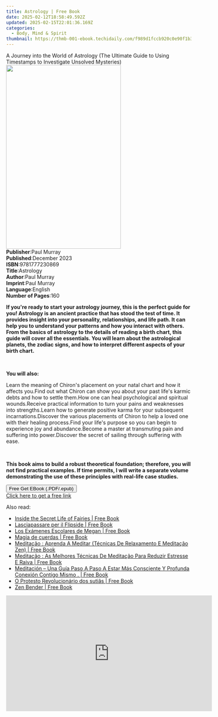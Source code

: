 ```yaml
---
title: Astrology | Free Book
date: 2025-02-12T18:58:49.592Z
updated: 2025-02-15T22:01:36.169Z
categories:
  - Body, Mind & Spirit
thumbnail: https://thmb-001-ebook.techidaily.com/f989d1fccb920c0e90f1b3b5989294fccee246e6e9e5f6180753b8f03160e62b.jpg
---
```

<main id="book-container">
  <div class="flex flex-col">
    <div class="book-brief flex-1 py-6 px-4 sm:p-6 md:py-10 md:px-8">
      <!-- brief-->
      <div class="book-brief-main">
        A Journey into the World of Astrology (The Ultimate Guide to Using
        Timestamps to Investigate Unsolved Mysteries)
      </div>
    </div>
    <div
      class="book-meta-info flex-1 grid gap-4 col-start-1 col-end-3 row-start-1 sm:mb-6 sm:grid-cols-4 lg:gap-6 lg:col-start-2 lg:row-end-6 lg:row-span-6 lg:mb-0"
    >
      <div
        class="book-meta-info-left place-content-center mt-4 p-4 text-sm leading-6 col-start-2 col-span-2 dark:text-slate-400"
      >
        <img
          class="w-full h-500 object-cover rounded-lg sm:h-255 sm:col-span-2 lg:col-span-full"
          src="https://img-001-ebook.techidaily.com/a7cf50d0652881327f8a15b058517ad875d6b2c95a11990c6985c63e8267ac66.jpg"
          alt=""
          width="312"
          height="500"
        />
      </div>
      <div
        class="book-meta-info-right mt-2 col-start-1 row-start-2 col-span-3 self-center"
      >
        <!-- meta data  -->
        <div class="flex flex-col px-4 md:px-8">
          <div class="flex-1">
            <strong>Publisher</strong>:<span class="px-2">Paul Murray</span>
          </div>
          <div class="flex-1">
            <strong>Published</strong>:<span class="px-2">December 2023</span>
          </div>
          <div class="flex-1">
            <strong>ISBN</strong>:<span class="px-2">9781777230869</span>
          </div>
          <div class="flex-1">
            <strong>Title</strong>:<span class="px-2">Astrology</span>
          </div>
          <div class="flex-1">
            <strong>Author</strong>:<span class="px-2">Paul Murray</span>
          </div>
          <div class="flex-1">
            <strong>Imprint</strong>:<span class="px-2">Paul Murray</span>
          </div>
          <div class="flex-1">
            <strong>Language</strong>:<span class="px-2">English</span>
          </div>
          <div class="flex-1">
            <strong>Number of Pages</strong>:<span class="px-2">160</span>
          </div>
        </div>
      </div>
    </div>
    <div class="book-description flex-1 py-6 px-4 sm:p-6 md:py-10 md:px-8">
      <div class="book-description-main">
        <div accordion-content="" id="description">
          <p>
            <strong
              >If you're ready to start your astrology journey, this is the
              perfect guide for you! Astrology is an ancient practice that has
              stood the test of time. It provides insight into your personality,
              relationships, and life path. It can help you to understand your
              patterns and how you interact with others. From the basics of
              astrology to the details of reading a birth chart, this guide will
              cover all the essentials. You will learn about the astrological
              planets, the zodiac signs, and how to interpret different aspects
              of your birth chart.</strong
            >
          </p>
          <p><br /></p>
          <p><strong>You will also:</strong></p>
          Learn the meaning of Chiron's placement on your natal chart and how it
          affects you.Find out what Chiron can show you about your past life's
          karmic debts and how to settle them.How one can heal psychological and
          spiritual wounds.Receive practical information to turn your pains and
          weaknesses into strengths.Learn how to generate positive karma for
          your subsequent incarnations.Discover the various placements of Chiron
          to help a loved one with their healing process.Find your life's
          purpose so you can begin to experience joy and abundance.Become a
          master at transmuting pain and suffering into power.Discover the
          secret of sailing through suffering with ease.
          <p><br /></p>
          <p>
            <strong
              >This book aims to build a robust theoretical foundation;
              therefore, you will not find practical examples. If time permits,
              I will write a separate volume demonstrating the use of these
              principles with real-life case studies.</strong
            >
          </p>
        </div>
        <div class="accordion-fader"></div>
      </div>
    </div>
    <div class="book-excerpts flex-1 py-6 px-4 sm:p-6 md:py-10 md:px-8"></div>
    <div
      class="book-about-author flex-1 py-6 px-4 sm:p-6 md:py-10 md:px-8"
    ></div>
    <div class="book-free-get flex-1 py-6 px-4 sm:p-6 md:py-10 md:px-8">
      <button
        id="btn-free-get"
        class="bg-blue-500 hover:bg-blue-700 text-white font-bold py-2 px-4 rounded"
      >
        Free Get EBook (.PDF/.epub)
      </button>
      <div id="countdown-display" class="px-2 text-lg mt-2"></div>
      <a
        id="free-link"
        class="hidden bg-blue-500 hover:bg-blue-700 text-white font-bold py-2 px-4 rounded"
        href="https://www.ebooks.com/en-us/book/211249997/astrology/paul-murray/"
        target="_blank"
        >Click here to get a free link</a
      >
    </div>
    <script>
      let countdownTime = 0;
      let countdownInterval = null;
      document
        .getElementById('btn-free-get')
        .addEventListener('click', startCountdown);
      function startCountdown() {
        countdownTime = new Date().getTime() + 60000 * 3;
        countdownInterval = setInterval(updateCountdown, 1000);
        document.getElementById('btn-free-get').disabled = true;
        document
          .getElementById('btn-free-get')
          .classList.add('bg-gray-500', 'cursor-not-allowed');
      }
      function updateCountdown() {
        let currentTime = new Date().getTime();
        let timeLeft = countdownTime - currentTime;
        let secondsLeft = Math.floor(timeLeft / 1000);
        document.getElementById('countdown-display').innerHTML =
          `Remaining time: ${secondsLeft} seconds.`;
        if (secondsLeft <= 0) {
          clearInterval(countdownInterval);
          document.getElementById('btn-free-get').classList.add('hidden');
          document.getElementById('free-link').classList.remove('hidden');
          document.getElementById('countdown-display').innerHTML = '';
        }
      }
    </script>
  </div>
</main>

<ins class="adsbygoogle"
      style="display:block"
      data-ad-client="ca-pub-7571918770474297"
      data-ad-slot="8358498916"
      data-ad-format="auto"
      data-full-width-responsive="true"></ins>
    

<span class="atpl-alsoreadstyle">Also read:</span>
<div><ul>
<li><a href="https://novels-ebooks.techidaily.com/209684740-9781401958893-inside-the-secret-life-of-fairies/"><u>Inside the Secret Life of Fairies | Free Book</u></a></li>
<li><a href="https://novels-ebooks.techidaily.com/209684494-9781547586585-lasciapassare-per-il-flipside/"><u>Lasciapassare per il Flipside | Free Book</u></a></li>
<li><a href="https://novels-ebooks.techidaily.com/209684446-9781547581894-los-examenes-escolares-de-megan/"><u>Los Exámenes Escolares de Megan | Free Book</u></a></li>
<li><a href="https://novels-ebooks.techidaily.com/209684413-9781547584123-magia-de-cuerdas/"><u>Magia de cuerdas | Free Book</u></a></li>
<li><a href="https://novels-ebooks.techidaily.com/209684438-9781547583973-meditacao-aprenda-a-meditar-tecnicas-de-relaxamento-e-meditacao-zen/"><u>Meditação : Aprenda A Meditar (Técnicas De Relaxamento E Meditação Zen) | Free Book</u></a></li>
<li><a href="https://novels-ebooks.techidaily.com/209684429-9781547583867-meditacao-as-melhores-tecnicas-de-meditacao-para-reduzir-estresse-e-raiva/"><u>Meditação : As Melhores Técnicas De Meditação Para Reduzir Estresse E Raiva | Free Book</u></a></li>
<li><a href="https://novels-ebooks.techidaily.com/209684505-9781547584017-meditacion-una-guia-paso-a-paso-a-estar-mas-consciente-y-profunda-conexion-contigo-mismo/"><u>Meditación – Una Guía Paso A Paso A Estar Más Consciente Y Profunda Conexión Contigo Mismo . | Free Book</u></a></li>
<li><a href="https://novels-ebooks.techidaily.com/209684496-9781547575817-o-protesto-revolucionario-dos-sutias/"><u>O Protesto Revolucionário dos sutiãs | Free Book</u></a></li>
<li><a href="https://novels-ebooks.techidaily.com/209684844-9781642500301-zen-bender/"><u>Zen Bender | Free Book</u></a></li>
</ul></div>

<!-- affiliate ads begin -->
<iframe width="560" height="315" src="https://www.youtube.com/embed/zAzTErKy6h8?si=vi5z3M9_7fW6qiAJ" title="YouTube video player" frameborder="0" allow="accelerometer; autoplay; clipboard-write; encrypted-media; gyroscope; picture-in-picture; web-share" referrerpolicy="strict-origin-when-cross-origin" allowfullscreen></iframe>
<!-- affiliate ads end -->

